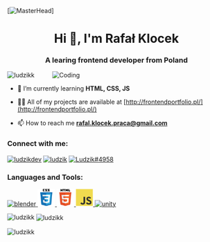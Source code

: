 [![MasterHead](https://media1.giphy.com/media/v1.Y2lkPTc5MGI3NjExZWFhN2U0Zjg1NzI4NmI0MDU0NDE0ZDdkMDg2YjIxNzM5NDMwYmQyMSZjdD1n/26tn33aiTi1jkl6H6/giphy.gif)]
<h1 align="center">Hi 👋, I'm Rafał Klocek</h1>
<h3 align="center">A learing frontend developer from Poland</h3>
<img align="right" alt="Coding" width="400" src="https://mir-s3-cdn-cf.behance.net/project_modules/max_1200/06f21a161921919.63cd7887d0a70.gif">

<p align="left"> <img src="https://komarev.com/ghpvc/?username=ludzikk&label=Profile%20views&color=0e75b6&style=flat" alt="ludzikk" /> </p>

- 🌱 I’m currently learning **HTML, CSS, JS**

- 👨‍💻 All of my projects are available at [http://frontendportfolio.pl/](http://frontendportfolio.pl/)

- 📫 How to reach me **rafal.klocek.praca@gmail.com**

<h3 align="left">Connect with me:</h3>
<p align="left">
<a href="https://instagram.com/ludzikdev" target="blank"><img align="center" src="https://raw.githubusercontent.com/rahuldkjain/github-profile-readme-generator/master/src/images/icons/Social/instagram.svg" alt="ludzikdev" height="30" width="40" /></a>
<a href="https://www.youtube.com/c/ludzik" target="blank"><img align="center" src="https://raw.githubusercontent.com/rahuldkjain/github-profile-readme-generator/master/src/images/icons/Social/youtube.svg" alt="ludzik" height="30" width="40" /></a>
<a href="https://discord.gg/Ludzik#4958" target="blank"><img align="center" src="https://raw.githubusercontent.com/rahuldkjain/github-profile-readme-generator/master/src/images/icons/Social/discord.svg" alt="Ludzik#4958" height="30" width="40" /></a>
</p>

<h3 align="left">Languages and Tools:</h3>
<p align="left"> <a href="https://www.blender.org/" target="_blank" rel="noreferrer"> <img src="https://download.blender.org/branding/community/blender_community_badge_white.svg" alt="blender" width="40" height="40"/> </a> <a href="https://www.w3schools.com/css/" target="_blank" rel="noreferrer"> <img src="https://raw.githubusercontent.com/devicons/devicon/master/icons/css3/css3-original-wordmark.svg" alt="css3" width="40" height="40"/> </a> <a href="https://www.w3.org/html/" target="_blank" rel="noreferrer"> <img src="https://raw.githubusercontent.com/devicons/devicon/master/icons/html5/html5-original-wordmark.svg" alt="html5" width="40" height="40"/> </a> <a href="https://developer.mozilla.org/en-US/docs/Web/JavaScript" target="_blank" rel="noreferrer"> <img src="https://raw.githubusercontent.com/devicons/devicon/master/icons/javascript/javascript-original.svg" alt="javascript" width="40" height="40"/> </a> <a href="https://unity.com/" target="_blank" rel="noreferrer"> <img src="https://www.vectorlogo.zone/logos/unity3d/unity3d-icon.svg" alt="unity" width="40" height="40"/> </a> </p>

<p><img align="left" src="https://github-readme-stats.vercel.app/api/top-langs?username=ludzikk&show_icons=true&locale=en&layout=compact" alt="ludzikk" /></p>

<p>&nbsp;<img align="center" src="https://github-readme-stats.vercel.app/api?username=ludzikk&show_icons=true&locale=en" alt="ludzikk" /></p>

<p><img align="center" src="https://github-readme-streak-stats.herokuapp.com/?user=ludzikk&" alt="ludzikk" /></p>
